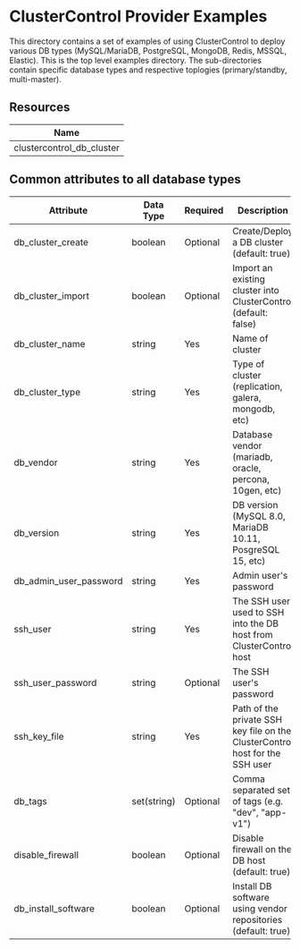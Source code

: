 # ClusterControl Provider Examples

This directory contains a set of examples of using ClusterControl to deploy various DB types (MySQL/MariaDB, PostgreSQL, MongoDB, Redis, MSSQL, Elastic). This is the top level examples directory. The sub-directories contain specific database types and respective toplogies (primary/standby, multi-master).

## Resources

| Name |
|------|
| clustercontrol_db_cluster |

## Common attributes to all database types

| Attribute  | Data Type   | Required | Description                                                                  |
|------------|-------------|----------|------------------------------------------------------------------------------|
| db_cluster_create | boolean     | Optional | Create/Deploy a DB cluster (default: true)                                   |
| db_cluster_import | boolean      | Optional      | Import an existing cluster into ClusterControl (default: false)              |
| db_cluster_name | string      | Yes      | Name of cluster                                                              |
| db_cluster_type | string      | Yes      | Type of cluster (replication, galera, mongodb, etc)                          |
| db_vendor  | string      | Yes      | Database vendor (mariadb, oracle, percona, 10gen, etc)                       |
| db_version | string      | Yes      | DB version (MySQL 8.0, MariaDB 10.11, PosgreSQL 15, etc)                     |
| db_admin_user_password | string      | Yes      | Admin user's password                                                        |
| ssh_user  | string      | Yes      | The SSH user used to SSH into the DB host from ClusterControl host           |
| ssh_user_password | string      | Optional | The SSH user's password                                                      |
| ssh_key_file | string      | Yes      | Path of the private SSH key file on the ClusterControl host for the SSH user |
| db_tags | set(string) | Optional | Comma separated set of tags (e.g. "dev", "app-v1")                           |
| disable_firewall | boolean | Optional | Disable firewall on the DB host (default: true)                              |
| db_install_software | boolean | Optional | Install DB software using vendor repositories (default: true)                |

